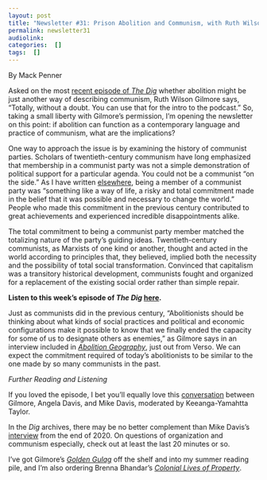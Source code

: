 ```yaml
---
layout: post
title: "Newsletter #31: Prison Abolition and Communism, with Ruth Wilson Gilmore, Alberto Toscano, and Brenna Bhandar"
permalink: newsletter31
audiolink: 
categories:  []
tags:  []
---
```


By Mack Penner

Asked on the most [recent episode of *The Dig*](https://thedigradio.com/podcast/ruth-wilson-gilmore-w-alberto-toscano-and-brenna-bhandar) whether abolition might be just another way of describing communism, Ruth Wilson Gilmore says, “Totally, without a doubt. You can use that for the intro to the podcast.” So, taking a small liberty with Gilmore’s permission, I’m opening the newsletter on this point: if abolition can function as a contemporary language and practice of communism, what are the implications? 

One way to approach the issue is by examining the history of communist parties. Scholars of twentieth-century communism have long emphasized that membership in a communist party was not a simple demonstration of political support for a particular agenda. You could not be a communist “on the side.” As I have written [elsewhere](https://journals.lwbooks.co.uk/tcc/vol-2021-issue-21/abstract-9479/), being a member of a communist party was “something like a way of life, a risky and total commitment made in the belief that it was possible and necessary to change the world.” People who made this commitment in the previous century contributed to great achievements and experienced incredible disappointments alike. 

The total commitment to being a communist party member matched the totalizing nature of the party’s guiding ideas. Twentieth-century communists, as Marxists of one kind or another, thought and acted in the world according to principles that, they believed, implied both the necessity and the possibility of total social transformation. Convinced that capitalism was a transitory historical development, communists fought and organized for a replacement of the existing social order rather than simple repair. 

**Listen to this week’s episode of *The Dig* [here](https://thedigradio.com/podcast/ruth-wilson-gilmore-w-alberto-toscano-and-brenna-bhandar).**

Just as communists did in the previous century, “Abolitionists should be thinking about what kinds of social practices and political and economic configurations make it possible to know that we finally ended the capacity for some of us to designate others as enemies,” as Gilmore says in an interview included in *[Abolition Geography](https://www.versobooks.com/books/3785-abolition-geography)*, just out from Verso. We can expect the commitment required of today’s abolitionists to be similar to the one made by so many communists in the past. 


*Further Reading and Listening*

If you loved the episode, I bet you’ll equally love this [conversation](https://www.youtube.com/watch?v=WLO0UuSnPzU) between Gilmore, Angela Davis, and Mike Davis, moderated by Keeanga-Yamahtta Taylor. 

In the *Dig* archives, there may be no better complement than Mike Davis’s [interview](https://thedigradio.com/podcast/mike-davis-on-this-moment) from the end of 2020. On questions of organization and communism especially, check out at least the last 20 minutes or so.

I’ve got Gilmore’s *[Golden Gulag](https://www.ucpress.edu/book/9780520242012/golden-gulag)* off the shelf and into my summer reading pile, and I’m also ordering Brenna Bhandar’s *[Colonial Lives of Property](https://www.dukeupress.edu/colonial-lives-of-property)*. 
